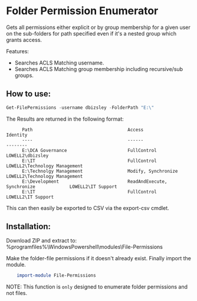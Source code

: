 # Folder Permission Enumerator
Gets all permissions either explicit or by group membership for a given user on the sub-folders for path specified even if it's a nested group which grants access.

Features:

+ Searches ACLS Matching username.
+ Searches ACLS Matching group membership including recursive/sub groups.

## How to use:

```PowerShell
Get-FilePermissions -username dbizsley -FolderPath "E:\"
```
The Results are returned in the following format:
```
      Path                                    Access                                  Identity
      ----                                    ------                                  --------
      E:\DCA Governance                       FullControl                             LOWELL2\dbizsley
      E:\IT                                   FullControl                             LOWELL2\Technology Management
      E:\Technolgy Management                 Modify, Synchronize                     LOWELL2\Technology Management
      E:\Development                          ReadAndExecute, Synchronize             LOWELL2\IT Support
      E:\IT                                   FullControl                             LOWELL2\IT Support
```

This can then easily be exported to CSV via the export-csv cmdlet.

## Installation:
Download ZIP and extract to:
     %programfiles%\WindowsPowershell\modules\File-Permissions

Make the folder-file permissions if it doesn't already exist.
Finally import the module.

```PowerShell
    import-module File-Permissions
```

NOTE: This function is `only` designed to enumerate folder permissions and not files.
